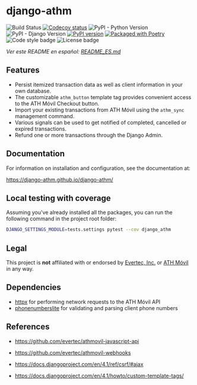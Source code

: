 # django-athm

![Build Status](https://github.com/django-athm/django-athm/actions/workflows/ci.yaml/badge.svg)
[![Codecov status](https://codecov.io/gh/django-athm/django-athm/branch/main/graph/badge.svg)](https://codecov.io/gh/django-athm/django-athm)
![PyPI - Python Version](https://img.shields.io/pypi/pyversions/django-athm)
![PyPI - Django Version](https://img.shields.io/pypi/djversions/django-athm)
[![PyPI version](https://img.shields.io/pypi/v/django-athm.svg)](https://pypi.org/project/django-athm/)
[![Packaged with Poetry](https://img.shields.io/badge/package_manager-poetry-blue.svg)](https://python-poetry.org/)
![Code style badge](https://badgen.net/badge/code%20style/black/000)
![License badge](https://img.shields.io/github/license/django-athm/django-athm.svg)

_Ver este README en español: [README_ES.md](/README_ES.md)_

## Features

* Persist itemized transaction data as well as client information in your own database.
* The customizable `athm_button` template tag provides convenient access to the ATH Móvil Checkout button.
* Import your existing transactions from ATH Móvil using the `athm_sync` management command.
* Various signals can be used to get notified of completed, cancelled or expired transactions.
* Refund one or more transactions through the Django Admin.


## Documentation

For information on installation and configuration, see the documentation at:

https://django-athm.github.io/django-athm/

## Local testing with coverage

Assuming you've already installed all the packages, you can run the following command in the project root folder:

```bash
DJANGO_SETTINGS_MODULE=tests.settings pytest --cov django_athm
```

## Legal

This project is **not** affiliated with or endorsed by [Evertec, Inc.](https://www.evertecinc.com/) or [ATH Móvil](https://portal.athmovil.com/) in any way.


## Dependencies
* [httpx](https://github.com/encode/httpx/) for performing network requests to the ATH Móvil API
* [phonenumberslite](https://github.com/daviddrysdale/python-phonenumbers) for validating and parsing client phone numbers

## References

- https://github.com/evertec/athmovil-javascript-api

- https://github.com/evertec/athmovil-webhooks

- https://docs.djangoproject.com/en/4.1/ref/csrf/#ajax

- https://docs.djangoproject.com/en/4.1/howto/custom-template-tags/

